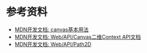 # 参考资料

- [MDN开发文档: canvas基本用法](https://developer.mozilla.org/zh-CN/docs/Web/API/Canvas_API/Tutorial/Basic_usage)
- [MDN开发文档: Web/API/Canvas二维Context API文档](https://developer.mozilla.org/zh-CN/docs/Web/API/CanvasRenderingContext2D)
- [MDN开发文档: Web/API/Path2D](https://developer.mozilla.org/zh-CN/docs/Web/API/Path2D)